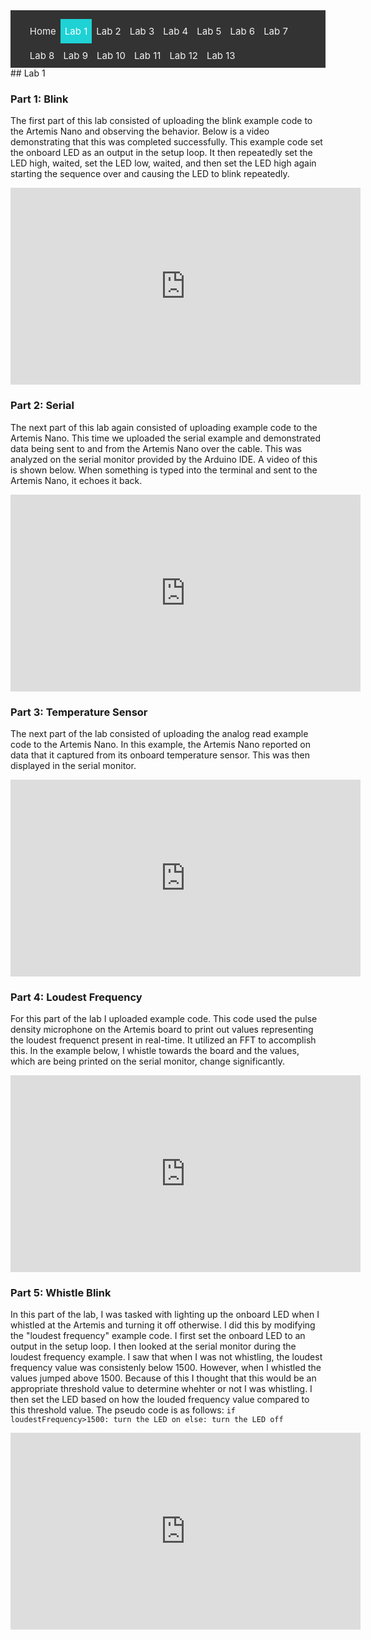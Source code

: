 <!-- # ECE 5960 -->
<style>
.topnav {
  background-color: #333;
  overflow: hidden;
}

/* Style the links inside the navigation bar */
.topnav a {
  float: left;
  color: #f2f2f2;
  text-align: center;
  padding: 10px 7px;
  text-decoration: none;
  font-size: 15px;
}

/* Change the color of links on hover */
.topnav a:hover {
  background-color: #ddd;
  color: black;
}

/* Add a color to the active/current link */
.topnav a.active {
  background-color: #1FD2D5;
  color: white;
}
</style>

<div class="topnav">
  <ul>
  <a href="/">Home</a>
  <a class="active" href="/lab1"> Lab 1 </a>
  <a href="/lab2">Lab 2</a>
  <a href="/lab3"> Lab 3</a>
  <a href="/lab4">Lab 4</a>
  <a href="/lab5">Lab 5</a>
  <a href="/lab6">Lab 6</a>
  <a href="/lab7">Lab 7</a>
  <a href="/lab8">Lab 8</a>
  <a href="/lab9">Lab 9</a>
  <a href="/lab10">Lab 10</a>
  <a href="/lab11">Lab 11</a>
  <a href="/lab12">Lab 12</a>
  <a href="/lab13">Lab 13</a>
  </ul>
</div>
## Lab 1

### Part 1: Blink
The first part of this lab consisted of uploading the blink example code to the Artemis Nano and observing the behavior. Below is a video demonstrating that this was completed successfully. This example code set the onboard LED as an output in the setup loop. It then repeatedly set the LED high, waited, set the LED low, waited, and then set the LED high again starting the sequence over and causing the LED to blink repeatedly.
<iframe width="560" height="315" src="https://www.youtube.com/embed/Rr4qf5RxXmI" title="YouTube video player" frameborder="0" allow="accelerometer; autoplay; clipboard-write; encrypted-media; gyroscope; picture-in-picture" allowfullscreen></iframe>

### Part 2: Serial
The next part of this lab again consisted of uploading example code to the Artemis Nano. This time we uploaded the serial example and demonstrated data being sent to and from the Artemis Nano over the cable. This was analyzed on the serial monitor provided by the Arduino IDE. A video of this is shown below. When something is typed into the terminal and sent to the Artemis Nano, it echoes it back.
<iframe width="560" height="315" src="https://www.youtube.com/embed/gsTndgzi1MY" title="YouTube video player" frameborder="0" allow="accelerometer; autoplay; clipboard-write; encrypted-media; gyroscope; picture-in-picture" allowfullscreen></iframe>

### Part 3: Temperature Sensor
The next part of the lab consisted of uploading the analog read example code to the Artemis Nano. In this example, the Artemis Nano reported on data that it captured from its onboard temperature sensor. This was then displayed in the serial monitor.
<iframe width="560" height="315" src="https://www.youtube.com/embed/XALgurxx6d4" title="YouTube video player" frameborder="0" allow="accelerometer; autoplay; clipboard-write; encrypted-media; gyroscope; picture-in-picture" allowfullscreen></iframe>

### Part 4: Loudest Frequency
For this part of the lab I uploaded example code. This code used the pulse density microphone on the Artemis board to print out values representing the loudest frequenct present in real-time. It utilized an FFT to accomplish this. In the example below, I whistle towards the board and the values, which are being printed on the serial monitor, change significantly.
<iframe width="560" height="315" src="https://www.youtube.com/embed/zzwfq-nGOgk" title="YouTube video player" frameborder="0" allow="accelerometer; autoplay; clipboard-write; encrypted-media; gyroscope; picture-in-picture" allowfullscreen></iframe>



### Part 5: Whistle Blink
In this part of the lab, I was tasked with lighting up the onboard LED when I whistled at the Artemis and turning it off otherwise. I did this by modifying the "loudest frequency" example code. I first set the onboard LED to an output in the setup loop. I then looked at the serial monitor during the loudest frequency example. I saw that when I was not whistling, the loudest frequency value was consistenly below 1500. However, when I whistled the values jumped above 1500. Because of this I thought that this would be an appropriate threshold value to determine whehter or not I was whistling. I then set the LED based on how the louded frequency value compared to this threshold value. The pseudo code is as follows:
``
if loudestFrequency>1500:
  turn the LED on
else:
  turn the LED off
``

<iframe width="560" height="315" src="https://www.youtube.com/embed/DCdwJuWWQZU" title="YouTube video player" frameborder="0" allow="accelerometer; autoplay; clipboard-write; encrypted-media; gyroscope; picture-in-picture" allowfullscreen></iframe>


